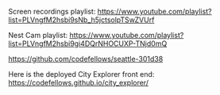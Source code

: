 Screen recordings playlist: https://www.youtube.com/playlist?list=PLVngfM2hsbi9sNb_h5jctsolpTSwZVUrf

Nest Cam playlist: https://www.youtube.com/playlist?list=PLVngfM2hsbi9gi4DQrNHOCUXP-TNjd0mQ

https://github.com/codefellows/seattle-301d38

Here is the deployed City Explorer front end: https://codefellows.github.io/city_explorer/
